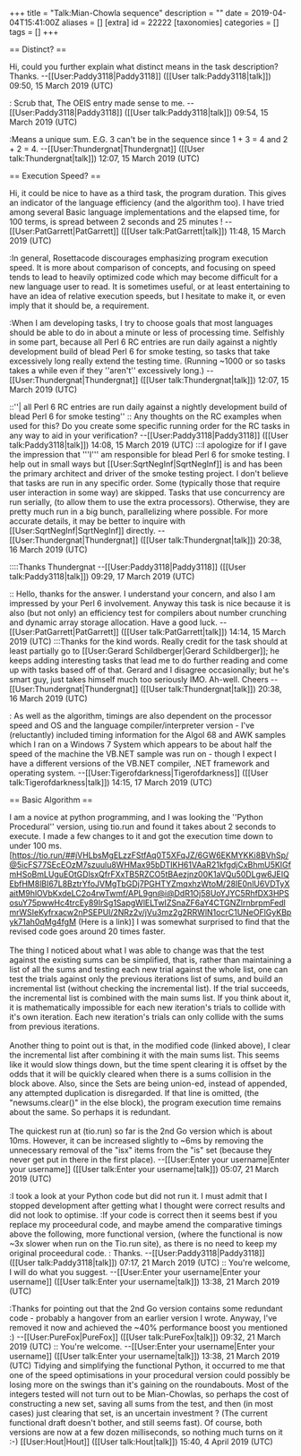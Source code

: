 +++
title = "Talk:Mian-Chowla sequence"
description = ""
date = 2019-04-04T15:41:00Z
aliases = []
[extra]
id = 22222
[taxonomies]
categories = []
tags = []
+++

== Distinct? ==

Hi, could you further explain what distinct means in the task description? Thanks. --[[User:Paddy3118|Paddy3118]] ([[User talk:Paddy3118|talk]]) 09:50, 15 March 2019 (UTC)

: Scrub that, The OEIS entry made sense to me. --[[User:Paddy3118|Paddy3118]] ([[User talk:Paddy3118|talk]]) 09:54, 15 March 2019 (UTC)

:Means a unique sum. E.G. 3 can't be in the sequence since 1 + 3 = 4 and 2 + 2 = 4. --[[User:Thundergnat|Thundergnat]] ([[User talk:Thundergnat|talk]]) 12:07, 15 March 2019 (UTC)


== Execution Speed? ==

Hi, it could be nice to have as a third task, the program duration. This gives an indicator of the language efficiency (and the algorithm too). I have tried among several Basic language implementations and the elapsed time, for 100 terms, is spread between 2 seconds and 25 minutes !  --[[User:PatGarrett|PatGarrett]] ([[User talk:PatGarrett|talk]]) 11:48, 15 March 2019 (UTC)

:In general, Rosettacode discourages emphasizing program execution speed. It is more about comparison of concepts, and focusing on speed tends to lead to heavily optimized code which may become difficult for a new language user to read. It is sometimes useful, or at least entertaining to have an idea of relative execution speeds, but I hesitate to make it, or even imply that it should be, a requirement.

:When I am developing tasks, I try to choose goals that most languages should be able to do in about a minute or less of processing time. Selfishly in some part, because all Perl 6 RC entries are run daily against a nightly development build of blead Perl 6 for smoke testing, so tasks that take excessively long really extend the testing time. (Running ~1000 or so tasks takes a while even if they ''aren't'' excessively long.) --[[User:Thundergnat|Thundergnat]] ([[User talk:Thundergnat|talk]]) 12:07, 15 March 2019 (UTC)

::''| all Perl 6 RC entries are run daily against a nightly development build of blead Perl 6 for smoke testing''
:: Any thoughts on the RC examples when used for this? Do you create some specific running order for the RC tasks in any way to aid in your verification? --[[User:Paddy3118|Paddy3118]] ([[User talk:Paddy3118|talk]]) 14:08, 15 March 2019 (UTC)
:::I apologize for if I gave the impression that '''I''' am responsible for blead Perl 6 for smoke testing. I help out in small ways but [[User:SqrtNegInf|SqrtNegInf]] is and has been the primary architect and driver of the smoke testing project. I don't believe that tasks are run in any specific order. Some (typically those that require user interaction in some way) are skipped. Tasks that use concurrency are run serially, (to allow them to use the extra processors). Otherwise, they are pretty much run in a big bunch, parallelizing where possible. For more accurate details, it may be better to inquire with [[User:SqrtNegInf|SqrtNegInf]] directly. --[[User:Thundergnat|Thundergnat]] ([[User talk:Thundergnat|talk]]) 20:38, 16 March 2019 (UTC)  

::::Thanks Thundergnat --[[User:Paddy3118|Paddy3118]] ([[User talk:Paddy3118|talk]]) 09:29, 17 March 2019 (UTC)

:: Hello, thanks for the answer. I understand your concern, and also I am impressed by your Perl 6 involvement. Anyway this task is nice because it is also (but not only) an efficiency test for compilers about number crunching and dynamic array storage allocation. Have a good luck. --[[User:PatGarrett|PatGarrett]] ([[User talk:PatGarrett|talk]]) 14:14, 15 March 2019 (UTC)
:::Thanks for the kind words. Really credit for the task should at least partially go to [[User:Gerard Schildberger‎|Gerard Schildberger‎]]; he keeps adding interesting tasks that lead me to do further reading and come up with tasks based off of that. Gerard and I disagree occasionally; but he's smart guy, just takes himself much too seriously IMO. Ah-well. Cheers --[[User:Thundergnat|Thundergnat]] ([[User talk:Thundergnat|talk]]) 20:38, 16 March 2019 (UTC)

: As well as the algorithm, timings are also dependent on the processor speed and OS and the language compiler/interpreter version - I've (reluctantly) included timing information for the Algol 68 and AWK samples which I ran on a Windows 7 System which appears to be about half the speed of the machine the VB.NET sample was run on - though I expect I have a different versions of the VB.NET compiler, .NET framework and operating system. --[[User:Tigerofdarkness|Tigerofdarkness]] ([[User talk:Tigerofdarkness|talk]]) 14:15, 17 March 2019 (UTC)

== Basic Algorithm ==

I am a novice at python programming, and I was looking the ''Python Procedural'' version, using tio.run and found it takes about 2 seconds to execute.  I made a few changes to it and got the execution time down to under 100 ms.  [https://tio.run/##jVHLbsMgELzzFStfAq0T5XFqJZ/6GW6EKMYKKi8BVhSp/@5icFS77SEcEOzM7szuulu8WHMax95bDTIKH61VAaR21kfgdjCxBhmU5KIGfmHSoBmLUguEOtGDlsxQfrFXxTB5RZCO5tBAezjnz00K1aVQu50DLgw6JEIQEbfHM8lBI67L8BztrYfoJVMgTbGDj7PGHTYZmqxhzWtoM/28IE0nlU6VDTyXaitM9hlOVbKxdeLC2o4rwTwmf/APL9gn@i@DdR1Oj58UoYJYC5RhfDX3HPSosuY75pwwHc4trcEy89IrSg1SapgWlELTwIZSnaZF6aY4CTGNZlrnbrpmFedlmrWSIeKyfrxacw2nPSEPUl/2NRz2v/jVu3mz2g2RRWlN1ocrC1UNeOFlGyKBpyk71ah0qMg4fgM (Here is a link)] I was somewhat surprised to find that the revised code goes around 20 times faster.<br/><br/>The thing I noticed about what I was able to change was that the test against the existing sums can be simplified, that is, rather than maintaining a list of all the sums and testing each new trial against the whole list, one can test the trials against only the previous iterations list of sums, and build an incremental list (without checking the incremental list).  If the trial succeeds, the incremental list is combined with the main sums list.  If you think about it, it is mathematically impossible for each new iteration's trials to collide with it's own iteration.  Each new iteration's trials can only collide with the sums from previous iterations.<br/><br/>Another thing to point out is that, in the modified code (linked above), I clear the incremental list after combining it with the main sums list.  This seems like it would slow things down, but the time spent clearing it is offset by the odds that it will be quickly cleared when there is a sums collision in the block above.  Also, since the Sets are being union-ed, instead of appended, any attempted duplication is disregarded.  If that line is omitted, (the "newsums.clear()" in the else block), the program execution time remains about the same.  So perhaps it is redundant.<br/><br/> The quickest run at (tio.run) so far is the 2nd Go version which is about 10ms.  However, it can be increased slightly to ~6ms by removing the unnecessary removal of the "isx" items from the "is" set (because they never get put in there in the first place). --[[User:Enter your username|Enter your username]] ([[User talk:Enter your username|talk]]) 05:07, 21 March 2019 (UTC)

:I took a look at your Python code but did not run it. I must admit that I stopped development after getting what I thought were correct results and did not look to optimise.
:If your code is correct then it seems best if you replace my proceedural code, and maybe amend the comparative timings above the following, more functional version, (where the functional is now ~3x slower when run on the Tio.run site), as there is no need to keep my original proceedural code. 
: Thanks. --[[User:Paddy3118|Paddy3118]] ([[User talk:Paddy3118|talk]]) 07:17, 21 March 2019 (UTC)
:: You're welcome, I will do what you suggest. --[[User:Enter your username|Enter your username]] ([[User talk:Enter your username|talk]]) 13:38, 21 March 2019 (UTC)<br/>

:Thanks for pointing out that the 2nd Go version contains some redundant code - probably a hangover from an earlier version I wrote. Anyway, I've removed it now and achieved the ~40% performance boost you mentioned :) --[[User:PureFox|PureFox]] ([[User talk:PureFox|talk]]) 09:32, 21 March 2019 (UTC)
:: You're welcome. --[[User:Enter your username|Enter your username]] ([[User talk:Enter your username|talk]]) 13:38, 21 March 2019 (UTC)
Tidying and simplifying the functional Python, it occurred to me that one of the speed optimisations in your procedural version could possibly be losing more on the swings than it's gaining on the roundabouts.  Most of the integers tested will not turn out to be Mian-Chowlas, so perhaps the cost of constructing a new set, saving all sums from the test, and then (in most cases) just clearing that set, is an uncertain investment ? (The current functional draft doesn't bother, and still seems fast). Of course, both versions are now at a few dozen milliseconds, so nothing much turns on it :-) [[User:Hout|Hout]] ([[User talk:Hout|talk]]) 15:40, 4 April 2019 (UTC)
